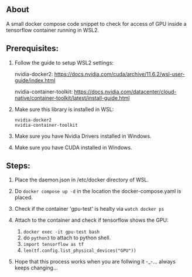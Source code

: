 ## About
A small docker compose code snippet to check for access of GPU inside a tensorflow container running in WSL2.

## Prerequisites:

1. Follow the guide to setup WSL2 settings:

   nvidia-docker2: https://docs.nvidia.com/cuda/archive/11.6.2/wsl-user-guide/index.html

   nvidia-container-toolkit: https://docs.nvidia.com/datacenter/cloud-native/container-toolkit/latest/install-guide.html

3. Make sure this library is installed in WSL:
   ```
   nvidia-docker2
   nvidia-container-toolkit
   ```
4. Make sure you have Nvidia Drivers installed in Windows.
5. Make sure you have CUDA installed in Windows.

## Steps:

1. Place the daemon.json in /etc/docker directory of WSL.

2. Do ``` docker compose up -d ``` in the location the docker-compose.yaml is placed.

3. Check if the container 'gpu-test' is healty via ``` watch docker ps ```

4. Attach to the container and check if tensorflow shows the GPU:
     1. ``` docker exec -it gpu-test bash ```
     2. do ``` python3 ``` to attach to python shell.
     3. ``` import tensorflow as tf ```
     4. ``` len(tf.config.list_physical_devices("GPU")) ```

5. Hope that this process works when you are follwing it -_-... always keeps changing...
